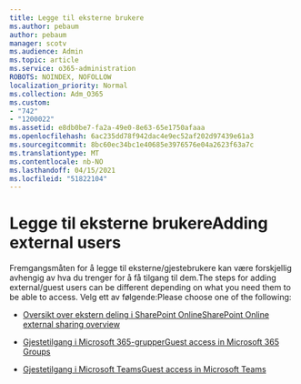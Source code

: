 ```yaml
---
title: Legge til eksterne brukere
ms.author: pebaum
author: pebaum
manager: scotv
ms.audience: Admin
ms.topic: article
ms.service: o365-administration
ROBOTS: NOINDEX, NOFOLLOW
localization_priority: Normal
ms.collection: Adm_O365
ms.custom:
- "742"
- "1200022"
ms.assetid: e8db0be7-fa2a-49e0-8e63-65e1750afaaa
ms.openlocfilehash: 6ac235dd78f942dac4e9ec52af202d97439e61a3
ms.sourcegitcommit: 8bc60ec34bc1e40685e3976576e04a2623f63a7c
ms.translationtype: MT
ms.contentlocale: nb-NO
ms.lasthandoff: 04/15/2021
ms.locfileid: "51822104"
---
```

# <a name="adding-external-users"></a><span data-ttu-id="01c53-102">Legge til eksterne brukere</span><span class="sxs-lookup"><span data-stu-id="01c53-102">Adding external users</span></span>

<span data-ttu-id="01c53-103">Fremgangsmåten for å legge til eksterne/gjestebrukere kan være forskjellig avhengig av hva du trenger for å få tilgang til dem.</span><span class="sxs-lookup"><span data-stu-id="01c53-103">The steps for adding external/guest users can be different depending on what you need them to be able to access.</span></span> <span data-ttu-id="01c53-104">Velg ett av følgende:</span><span class="sxs-lookup"><span data-stu-id="01c53-104">Please choose one of the following:</span></span>
  
- [<span data-ttu-id="01c53-105">Oversikt over ekstern deling i SharePoint Online</span><span class="sxs-lookup"><span data-stu-id="01c53-105">SharePoint Online external sharing overview</span></span>](https://docs.microsoft.com/sharepoint/external-sharing-overview)

- [<span data-ttu-id="01c53-106">Gjestetilgang i Microsoft 365-grupper</span><span class="sxs-lookup"><span data-stu-id="01c53-106">Guest access in Microsoft 365 Groups</span></span>](https://support.office.com/article/guest-access-in-office-365-groups-bfc7a840-868f-4fd6-a390-f347bf51aff6)

- [<span data-ttu-id="01c53-107">Gjestetilgang i Microsoft Teams</span><span class="sxs-lookup"><span data-stu-id="01c53-107">Guest access in Microsoft Teams</span></span>](https://docs.microsoft.com/microsoftteams/guest-access-checklist)

